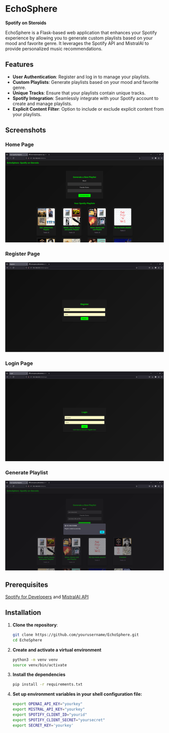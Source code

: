 # EchoSphere

**Spotify on Steroids**

EchoSphere is a Flask-based web application that enhances your Spotify experience by allowing you to generate custom playlists based on your mood and favorite genre. It leverages the Spotify API and MistralAI to provide personalized music recommendations.

## Features

- **User Authentication**: Register and log in to manage your playlists.
- **Custom Playlists**: Generate playlists based on your mood and favorite genre.
- **Unique Tracks**: Ensure that your playlists contain unique tracks.
- **Spotify Integration**: Seamlessly integrate with your Spotify account to create and manage playlists.
- **Explicit Content Filter**: Option to include or exclude explicit content from your playlists.

## Screenshots

### Home Page
![Home Page](images/home_page.png)

### Register Page
![Register Page](images/register_page.png)

### Login Page
![Login Page](images/login_page.png)

### Generate Playlist
![Generate Playlist](images/generate_playlist.png)

## Prerequisites
[Spotify for Developers](https://developer.spotify.com/documentation/web-api/) and [MistralAI API](https://mistral.ai/)

## Installation

1. **Clone the repository**:
   ```sh
   git clone https://github.com/yourusername/EchoSphere.git
   cd EchoSphere

2. **Create and activate a virtual environment**
    ```sh
    python3 -m venv venv
    source venv/bin/activate

3. **Install the dependencies**
    ```sh
    pip install -r requirements.txt

4. **Set up environment variables in your shell configuration file:**

    ```sh
    export OPENAI_API_KEY="yourkey"
    export MISTRAL_API_KEY="yourkey"
    export SPOTIFY_CLIENT_ID="yourid"
    export SPOTIFY_CLIENT_SECRET="yoursecret"
    export SECRET_KEY='yourkey'